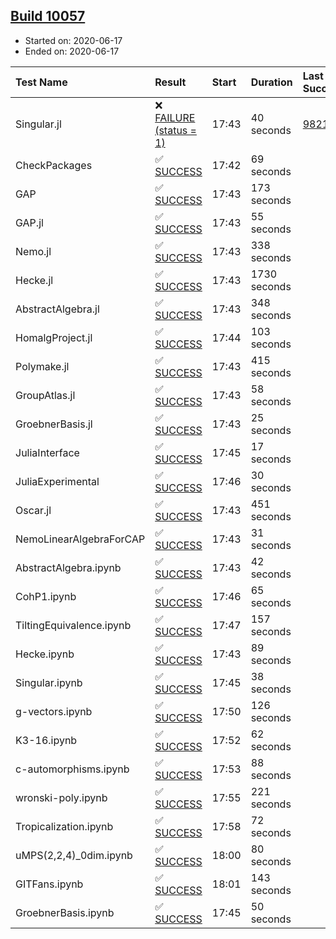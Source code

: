 ## [Build 10057](https://oscarci.mathematik.uni-kl.de/job/oscar/10057/)

* Started on: 2020-06-17
* Ended on: 2020-06-17

| Test Name    | Result | Start | Duration | Last Success | First Failure |
|:-------------|:-------|:------|:---------|:-------------|:--------------|
| Singular.jl | ❌ [FAILURE (status = 1)](https://oscarci.mathematik.uni-kl.de/job/oscar/10057/artifact/logs/build-10057/Singular.jl.log) | 17:43 | 40 seconds | [9821](https://oscarci.mathematik.uni-kl.de/job/oscar/9821/) | [9822](https://oscarci.mathematik.uni-kl.de/job/oscar/9822/) |
| CheckPackages | ✅ [SUCCESS](https://oscarci.mathematik.uni-kl.de/job/oscar/10057/artifact/logs/build-10057/CheckPackages.log) | 17:42 | 69 seconds |  |  |
| GAP | ✅ [SUCCESS](https://oscarci.mathematik.uni-kl.de/job/oscar/10057/artifact/logs/build-10057/GAP.log) | 17:43 | 173 seconds |  |  |
| GAP.jl | ✅ [SUCCESS](https://oscarci.mathematik.uni-kl.de/job/oscar/10057/artifact/logs/build-10057/GAP.jl.log) | 17:43 | 55 seconds |  |  |
| Nemo.jl | ✅ [SUCCESS](https://oscarci.mathematik.uni-kl.de/job/oscar/10057/artifact/logs/build-10057/Nemo.jl.log) | 17:43 | 338 seconds |  |  |
| Hecke.jl | ✅ [SUCCESS](https://oscarci.mathematik.uni-kl.de/job/oscar/10057/artifact/logs/build-10057/Hecke.jl.log) | 17:43 | 1730 seconds |  |  |
| AbstractAlgebra.jl | ✅ [SUCCESS](https://oscarci.mathematik.uni-kl.de/job/oscar/10057/artifact/logs/build-10057/AbstractAlgebra.jl.log) | 17:43 | 348 seconds |  |  |
| HomalgProject.jl | ✅ [SUCCESS](https://oscarci.mathematik.uni-kl.de/job/oscar/10057/artifact/logs/build-10057/HomalgProject.jl.log) | 17:44 | 103 seconds |  |  |
| Polymake.jl | ✅ [SUCCESS](https://oscarci.mathematik.uni-kl.de/job/oscar/10057/artifact/logs/build-10057/Polymake.jl.log) | 17:43 | 415 seconds |  |  |
| GroupAtlas.jl | ✅ [SUCCESS](https://oscarci.mathematik.uni-kl.de/job/oscar/10057/artifact/logs/build-10057/GroupAtlas.jl.log) | 17:43 | 58 seconds |  |  |
| GroebnerBasis.jl | ✅ [SUCCESS](https://oscarci.mathematik.uni-kl.de/job/oscar/10057/artifact/logs/build-10057/GroebnerBasis.jl.log) | 17:43 | 25 seconds |  |  |
| JuliaInterface | ✅ [SUCCESS](https://oscarci.mathematik.uni-kl.de/job/oscar/10057/artifact/logs/build-10057/JuliaInterface.log) | 17:45 | 17 seconds |  |  |
| JuliaExperimental | ✅ [SUCCESS](https://oscarci.mathematik.uni-kl.de/job/oscar/10057/artifact/logs/build-10057/JuliaExperimental.log) | 17:46 | 30 seconds |  |  |
| Oscar.jl | ✅ [SUCCESS](https://oscarci.mathematik.uni-kl.de/job/oscar/10057/artifact/logs/build-10057/Oscar.jl.log) | 17:43 | 451 seconds |  |  |
| NemoLinearAlgebraForCAP | ✅ [SUCCESS](https://oscarci.mathematik.uni-kl.de/job/oscar/10057/artifact/logs/build-10057/NemoLinearAlgebraForCAP.log) | 17:43 | 31 seconds |  |  |
| AbstractAlgebra.ipynb | ✅ [SUCCESS](https://oscarci.mathematik.uni-kl.de/job/oscar/10057/artifact/logs/build-10057/AbstractAlgebra.ipynb.log) | 17:43 | 42 seconds |  |  |
| CohP1.ipynb | ✅ [SUCCESS](https://oscarci.mathematik.uni-kl.de/job/oscar/10057/artifact/logs/build-10057/CohP1.ipynb.log) | 17:46 | 65 seconds |  |  |
| TiltingEquivalence.ipynb | ✅ [SUCCESS](https://oscarci.mathematik.uni-kl.de/job/oscar/10057/artifact/logs/build-10057/TiltingEquivalence.ipynb.log) | 17:47 | 157 seconds |  |  |
| Hecke.ipynb | ✅ [SUCCESS](https://oscarci.mathematik.uni-kl.de/job/oscar/10057/artifact/logs/build-10057/Hecke.ipynb.log) | 17:43 | 89 seconds |  |  |
| Singular.ipynb | ✅ [SUCCESS](https://oscarci.mathematik.uni-kl.de/job/oscar/10057/artifact/logs/build-10057/Singular.ipynb.log) | 17:45 | 38 seconds |  |  |
| g-vectors.ipynb | ✅ [SUCCESS](https://oscarci.mathematik.uni-kl.de/job/oscar/10057/artifact/logs/build-10057/g-vectors.ipynb.log) | 17:50 | 126 seconds |  |  |
| K3-16.ipynb | ✅ [SUCCESS](https://oscarci.mathematik.uni-kl.de/job/oscar/10057/artifact/logs/build-10057/K3-16.ipynb.log) | 17:52 | 62 seconds |  |  |
| c-automorphisms.ipynb | ✅ [SUCCESS](https://oscarci.mathematik.uni-kl.de/job/oscar/10057/artifact/logs/build-10057/c-automorphisms.ipynb.log) | 17:53 | 88 seconds |  |  |
| wronski-poly.ipynb | ✅ [SUCCESS](https://oscarci.mathematik.uni-kl.de/job/oscar/10057/artifact/logs/build-10057/wronski-poly.ipynb.log) | 17:55 | 221 seconds |  |  |
| Tropicalization.ipynb | ✅ [SUCCESS](https://oscarci.mathematik.uni-kl.de/job/oscar/10057/artifact/logs/build-10057/Tropicalization.ipynb.log) | 17:58 | 72 seconds |  |  |
| uMPS(2,2,4)_0dim.ipynb | ✅ [SUCCESS](https://oscarci.mathematik.uni-kl.de/job/oscar/10057/artifact/logs/build-10057/uMPS-2-2-4-_0dim.ipynb.log) | 18:00 | 80 seconds |  |  |
| GITFans.ipynb | ✅ [SUCCESS](https://oscarci.mathematik.uni-kl.de/job/oscar/10057/artifact/logs/build-10057/GITFans.ipynb.log) | 18:01 | 143 seconds |  |  |
| GroebnerBasis.ipynb | ✅ [SUCCESS](https://oscarci.mathematik.uni-kl.de/job/oscar/10057/artifact/logs/build-10057/GroebnerBasis.ipynb.log) | 17:45 | 50 seconds |  |  |
